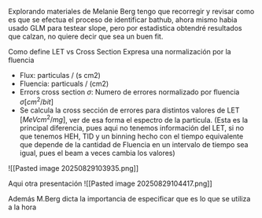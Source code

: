 Explorando materiales de Melanie Berg tengo que recorregir y revisar como es que se efectua el proceso de identificar bathub, ahora mismo habia usado GLM para testear slope, pero por estadistica obtendré resultados que calzan, no quiere decir que sea un buen fit.

Como define LET vs Cross Section
Expresa una normalización por la fluencia
- Flux: particulas / (s cm2)
- Fluencia: particuals / (cm2)
- Errors cross section $\sigma$: Numero de errores normalizado por fluencia $\sigma [cm^2/bit]$
- Se calcula la cross sección de errores para distintos valores de LET $[MeV cm^2/mg]$, ver de esa forma el espectro de la particula. (Esta es la principal diferencia, pues aqui no tenemos información del LET, si no que tenemos HEH, TID y un binning hecho con el tiempo equivalente que depende de la cantidad de Fluencia en un intervalo de tiempo sea igual, pues el beam a veces cambia los valores)

![[Pasted image 20250829103935.png]]

Aqui otra presentación
![[Pasted image 20250829104417.png]]

Además M.Berg dicta la importancia de especificar que es lo que se utiliza a la hora